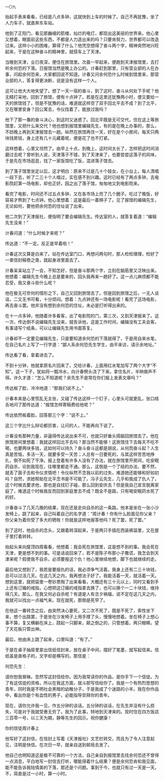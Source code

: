     一〇九 

   抬起手表来看看，已经是八点多钟，这就快到上车的时候了。自己不再犹豫，坐了人力车子，就直奔东车站。

   他到了正阳门，看见那巍峨的箭楼，灿烂的电灯，都现出这美丽的世界来。他心里又想着，眼面前这些东西，不都是人力造出来的吗？只要肯努力，世界都可以改造过来。这样小小的困难，算得了什么？他凭空想得了奋斗两个字，精神突然地兴旺起来，于是在这种奋斗的精神里，就搭车上了天津。

   当晚到天津，业已夜深，便住在旅馆里。次晨一早起来，便跑到天津报馆里，去打听余何恐的下落。日报馆当然是晚上办公的。计春赶到那里，只有营业部的人在办事，问起余何恐来，大家都回说不知道。计春又问余何恐什么时候到馆里来，那营业部的人，答复得更决断，说是没有这样一个人。

   这可让他大大地失望了。想了一天一宿的奋斗，到了这时，奋斗从何处下手呢？他无精打采地，回到了旅馆，便有十点钟了。若是在这里还犹豫两小时，便又要给一天的旅馆钱了，但是不犹豫的话，难道就这样空了双手回北平去不成？到了北平，又在哪里安身？回公寓去，令仪找着了，能放过我吗？

   他下了那一番的奋斗决心，到这时又迷惑了。回北平既是无可交代，住在这上等旅馆里，又把什么来交代？他也想到报馆里编辑先生，有的是在晚上办事的，那么，不妨晚上再到天津报馆去一趟。纵然在旅馆再住一天，好在是个小房间，每天只两块钱房钱，身上还有几十元藏着呢，便是花了也不打紧。

   这样想着，心里又坦然了。由早上十点，到晚上，这时间太长了，怎样把这时间消磨过去呢？曾听到人说，天津落子不错，到了天津来了，也要尝尝这落子的风味，于是先在市场逛逛，找了一家饭馆吃了饭，混进落子馆去。

   到了落子馆里坐定以后，这才明白：原来不过是几十个妓女，在小台上，每人清唱一段下去，听了二三十个人唱过，实在感不到兴趣。这时已经有了两点多钟，去电影院赶第一场电影，却也正好。因之出了落子馆，匆匆地又到电影院来。

   看完了电影，时间还不过五点多钟，又在各市场上兜了几个圈子。吃过了晚饭，好容易才熬到了七点钟。他心里想着：这是最后一着棋子了。见了报馆的编辑先生，无论如何，要他把余何恐的住址说了出来。

   他二次到了天津报社，便指明了要会编辑先生。传达室的人，就答复着道：“编辑先生没来！”

   计春问道：“什么时候才来呢？”

   传达道：“不一定。反正是早着啦！”

   计春这次又算是白来了。站在传达室门口，再想问两句时，那人检检理理，检好了一束信封稿卷之类，就起身进里面去了。

   计春呆呆站立了一会，不知怎好，但是奋斗那两个字，立刻在脑筋里又泛映出来。他想着：编辑先生今晚上总是要来的，回头我再来一趟好了。这一点儿麻烦都不能忍受，我又奋斗些什么呢？

   他在极无可奈何的情形之下，自己又回到旅馆去了。但是回到旅馆之后，一无人谈话，二又无书可看，十分烦闷。想着：九点钟还有一场电影呢！看完了这场电影，再去奋斗罢。他并没有想到余何恐的住址，未必是打听得出来的。

   在十一点多钟，他随着许多看客，出了电影院的门，第三次，又到天津报来了。这一次，传达倒不说编辑先生没来，就告诉他，这是工作时间，编辑没有工夫会客。有事请写个纸条，可以让编辑先生用书面答复。

   计春却不一定要见编辑先生，只是要知道余何恐的下落就得了，于是用自来水笔，在自己名片上写了一行字道：“鄙人系余何恐先生学生，由平来访，请示余地址。”

   传达看了看，拿着进去了。

   不到十分钟，他就拿原名片回来了，交给计春，上面用红水笔加写了两个大字“不知”。这一下子，犹如将一瓢冷水，向计春劈头浇了下来。拿住名片，半晌做声不得。许久才道：“怎么不知道呢？余先生不是常在你们报上发表文章吗？”

   传达板了脸，冷冷地道：“那我们说不上。”

   计春本来是心里慌乱无主张，又碰了传达这样一个钉子，心里头可就更乱，张口结舌地问了那传达道：“报馆怎样寄稿费给他呢？”

   传达依然板着脸，回答那三个字：“说不上。”

   这三个字比什么辩论都厉害，让问的人，不能再向下说了。

   计春没有那种力量，非逼得传达说出来不可，也就只好垂头搭脑回旅馆去了。他在旅馆房间里想着：我就这样回北平去吗？那当然不能够！这旅馆住下去每天不吃不喝，也要两块多钱，这如何可以持久？奋斗奋斗这都是胡说，从何而奋斗起？人生真是苦恼，多活一天，就要多受一天苦；人总有一日要死的，与其这样苦苦地挣扎，倒不如死了干净。报上登着有许多人没有了办法，就在旅馆里开房间，吃安眠药自杀，论到我现在，往哪里都走不通。那么，这倒是一个了结的办法，要不然，就丢了面子去和令仪求情吧！令仪纵然不念我以前的过失，难道她还能够和好如初吗？自然，求她帮助在北平念书是不可能了。冯子云先生，几乎和我成了仇人了，这个时候去要求他，那也是自找钉子碰，那么回到安庆去？但是我自己宣言脱离家庭了，难道这个时候我反而回到家庭里去不成？既全不是路，只有喝安眠药水死了的好。

   计春奋斗了几天几晚的结果，现在还是走向自杀的这一条路。他本是坐在一张小沙发椅上，跳了起来，自己叫着自己的名字道：“周计春！你有什么脸面见你父亲？你父亲为着你受了多大的牺牲！你就是这样地报答他吗？死了罢，死了罢。”

   到了这时，他自杀的念头，又跟着转深起来，于是两只手插在西装裤袋里，又在屋子里打着转转。

   抬起头来向屋顶四周看看，他想着：我会死在旅馆里，这是想不到的事。我会死在天津，更是想不到的事。可是话说回来了，若不是陈子布那小子撒谎，我怎会到天津来呢？假使我不自杀，必须要报这个仇！他心里继续地想，脚下也就继续的走。

   最后他又想到了，我若是要报仇的话，我必须争气活着。我身上还有二三十块钱，总可以过活几天。在这几天之内，我再想法子好了。我能活着一天，就活着一天。想到这里，就把袋里一卷钞票掏了出来看看，大概还有三十元以上，同时又看到手上还有订婚的戒指，心想把这订婚的戒指拿去换了，也可以换个一二十块钱，维持得几天。那么，在我又何必自杀呢？有道是人有旦夕祸福，说不定在这几天之内，我就可以找出一点福气来。现在就死，那倒是死早了。

   在他这一番转念之后，由突然决心要死，又二次不死了，既是不死了，索性坐下来，想个出路罢，于是坐在沙发椅子上用手撑了头，慢慢地想着。坐在椅子上想心事不算，复又横躺在床上，跷起一只脚来，颠之倒之的，只管想着。两只眼睛，望了天花板只管出神。

   最后，他由床上跳了起来，口里叫道：“有了。”

   于是在桌子抽屉里拿出信纸信封来，放在桌子中间，摆好了笔墨，就写起信来。信纸虽是直格子的，文字却是横写的。那信是：

   何恐先生：

   请你恕我冒昧。忽然写这封信给你。因为我常读你的作品，是你手下一个信徒。为了有这信徒的资格，所以在我这方面，就斗胆写信给你了。我是一个有热烈思想的青年，同时我是不明社会黑暗的幼稚分子，于是我成了个迷路的小羊。我在你作品中，看出你是个有血性的男子，必能指导崇拜你的青年。

   现在，请你允许我一见，作五分钟的谈话。五分钟的谈话，在先生并没有什么损失，可是对于我就受惠无穷了。我为了此事，特地到天津来的。现时住在四方饭店三百零一号，以三天为期，静等先生的回示。祝你健康！

   你的信徒周计春上

   他写好了这封信，在信封上写着《天津报社》文艺栏转交，而且为了令人注意起见，注明是快信。在次日一早，就亲自送到邮局去发了。

   他自己也明知道这是极不可靠的一个方法，自己亲自到报馆里去找余何恐还不曾得一点消息，平白地写一封信去打听，哪能得着什么结果？便是余何恐肯和我见面，能不能告诉我陆情美的下落，那还是个问题。事到于今，也就只有过一天是一天。不，简直是过一小时，算一小时。

